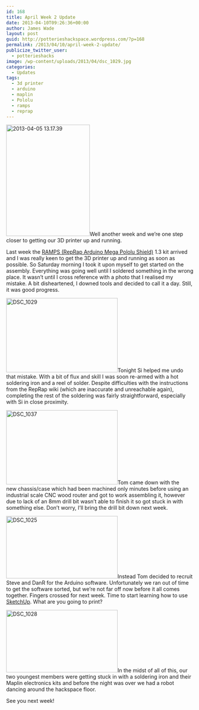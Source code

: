 ```yaml
---
id: 168
title: April Week 2 Update
date: 2013-04-10T09:26:36+00:00
author: James Wade
layout: post
guid: http://potterieshackspace.wordpress.com/?p=168
permalink: /2013/04/10/april-week-2-update/
publicize_twitter_user:
  - potterieshacks
image: /wp-content/uploads/2013/04/dsc_1029.jpg
categories:
  - Updates
tags:
  - 3d printer
  - arduino
  - maplin
  - Pololu
  - ramps
  - reprap
---
```

[<img class="size-medium wp-image-182 alignleft" alt="2013-04-05 13.17.39" src="http://potterieshackspace.org/wp-content/uploads/2013/04/2013-04-05-13-17-39.jpg?w=225" width="225" height="300" srcset="http://potterieshackspace.org/wp-content/uploads/2013/04/2013-04-05-13-17-39.jpg 2448w, http://potterieshackspace.org/wp-content/uploads/2013/04/2013-04-05-13-17-39-225x300.jpg 225w, http://potterieshackspace.org/wp-content/uploads/2013/04/2013-04-05-13-17-39-768x1024.jpg 768w" sizes="(max-width: 225px) 100vw, 225px" />](http://potterieshackspace.org/wp-content/uploads/2013/04/2013-04-05-13-17-39.jpg)Well another week and we&#8217;re one step closer to getting our 3D printer up and running.

Last week the [RAMPS (RepRap Arduino Mega Pololu Shield)](http://web.archive.org/web/20121119111249/http://reprap.org/wiki/RAMPS_1.3) 1.3 kit arrived and I was really keen to get the 3D printer up and running as soon as possible. So Saturday morning I took it upon myself to get started on the assembly. Everything was going well until I soldered something in the wrong place. It wasn&#8217;t until I cross reference with a photo that I realised my mistake. A bit disheartened, I downed tools and decided to call it a day. Still, it was good progress.

[<img class="size-medium wp-image-173 alignleft" alt="DSC_1029" src="http://potterieshackspace.org/wp-content/uploads/2013/04/dsc_1029.jpg?w=300" width="300" height="200" srcset="http://potterieshackspace.org/wp-content/uploads/2013/04/dsc_1029.jpg 3872w, http://potterieshackspace.org/wp-content/uploads/2013/04/dsc_1029-300x200.jpg 300w, http://potterieshackspace.org/wp-content/uploads/2013/04/dsc_1029-1024x685.jpg 1024w" sizes="(max-width: 300px) 100vw, 300px" />](http://potterieshackspace.org/wp-content/uploads/2013/04/dsc_1029.jpg)Tonight Si helped me undo that mistake. With a bit of flux and skill I was soon re-armed with a hot soldering iron and a reel of solder. Despite difficulties with the instructions from the RepRap wiki (which are inaccurate and unreachable again), completing the rest of the soldering was fairly straightforward, especially with Si in close proximity.

[<img class="size-medium wp-image-181 alignleft" alt="DSC_1037" src="http://potterieshackspace.org/wp-content/uploads/2013/04/dsc_1037.jpg?w=300" width="300" height="200" srcset="http://potterieshackspace.org/wp-content/uploads/2013/04/dsc_1037.jpg 3872w, http://potterieshackspace.org/wp-content/uploads/2013/04/dsc_1037-300x200.jpg 300w, http://potterieshackspace.org/wp-content/uploads/2013/04/dsc_1037-1024x685.jpg 1024w" sizes="(max-width: 300px) 100vw, 300px" />](http://potterieshackspace.org/wp-content/uploads/2013/04/dsc_1037.jpg)Tom came down with the new chassis/case which had been machined only minutes before using an industrial scale CNC wood router and got to work assembling it, however due to lack of an 8mm drill bit wasn&#8217;t able to finish it so got stuck in with something else. Don&#8217;t worry, I&#8217;ll bring the drill bit down next week.

[<img class="size-medium wp-image-170 alignleft" alt="DSC_1025" src="http://potterieshackspace.org/wp-content/uploads/2013/04/dsc_1025.jpg?w=300" width="300" height="168" srcset="http://potterieshackspace.org/wp-content/uploads/2013/04/dsc_1025.jpg 3840w, http://potterieshackspace.org/wp-content/uploads/2013/04/dsc_1025-300x168.jpg 300w, http://potterieshackspace.org/wp-content/uploads/2013/04/dsc_1025-1024x576.jpg 1024w" sizes="(max-width: 300px) 100vw, 300px" />](http://potterieshackspace.org/wp-content/uploads/2013/04/dsc_1025.jpg)Instead Tom decided to recruit Steve and DanR for the Arduino software. Unfortunately we ran out of time to get the software sorted, but we&#8217;re not far off now before it all comes together. Fingers crossed for next week. Time to start learning how to use [SketchUp](http://www.sketchup.com/). What are you going to print?

[<img class="size-medium wp-image-172 alignleft" alt="DSC_1028" src="http://potterieshackspace.org/wp-content/uploads/2013/04/dsc_1028.jpg?w=300" width="300" height="168" srcset="http://potterieshackspace.org/wp-content/uploads/2013/04/dsc_1028.jpg 3840w, http://potterieshackspace.org/wp-content/uploads/2013/04/dsc_1028-300x168.jpg 300w, http://potterieshackspace.org/wp-content/uploads/2013/04/dsc_1028-1024x576.jpg 1024w" sizes="(max-width: 300px) 100vw, 300px" />](http://potterieshackspace.org/wp-content/uploads/2013/04/dsc_1028.jpg)In the midst of all of this, our two youngest members were getting stuck in with a soldering iron and their Maplin electronics kits and before the night was over we had a robot dancing around the hackspace floor.

<p style="text-align:center;">
  <span class="embed-youtube" style="text-align:center; display: block;"></span>
</p>

<p style="text-align:left;">
  See you next week!
</p>